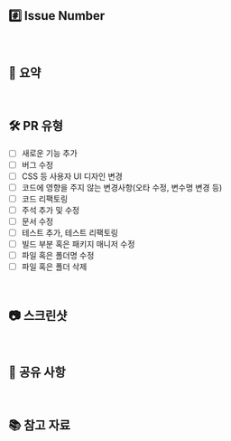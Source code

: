 ## #️⃣ Issue Number

<!--- "#이슈번호" 형식으로 입력해주세요. -->

<br/>

## 📝 요약

<!--- 변경 사항 및 관련 이슈에 대해 간단하게 작성해주세요. -->
<!--- "어떻게"보다 "무엇"을 "왜" 수정했는지 설명하는 것이 좋습니다. -->

<br/>

## 🛠️ PR 유형

<!--- 해당하는 변경 사항에 체크하세요. -->

- [ ] 새로운 기능 추가
- [ ] 버그 수정
- [ ] CSS 등 사용자 UI 디자인 변경
- [ ] 코드에 영향을 주지 않는 변경사항(오타 수정, 변수명 변경 등)
- [ ] 코드 리팩토링
- [ ] 주석 추가 및 수정
- [ ] 문서 수정
- [ ] 테스트 추가, 테스트 리팩토링
- [ ] 빌드 부분 혹은 패키지 매니저 수정
- [ ] 파일 혹은 폴더명 수정
- [ ] 파일 혹은 폴더 삭제

<br/>

## 📷 스크린샷

<!--- 없을 시 해당 목차는 삭제해주세요. -->

<br/>

## 📢 공유 사항

<!--- 차후 작업 시 알아야 할 내용이 있다면 작성해주세요. -->

<br/>

## 📚 참고 자료

<!--- 코드 이해에 도움이 되는 자료 및 설명을 추가해주세요. -->

